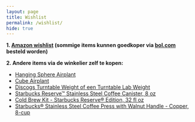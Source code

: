 ```yaml
---
layout: page
title: Wishlist
permalink: /wishlist/
hide: true
---
```

**1. [Amazon wishlist](https://www.amazon.co.uk/registry/wishlist/3R2QHZOAGYNZ8) (sommige items kunnen goedkoper via [bol.com](https://bol.com) besteld worden)**

**2. Andere items via de winkelier zelf te kopen:**

- [Hanging Sphere Airplant](https://www.etairnity-airplants.com/products/airplant-design-sphere?variant=1443452163)
- [Cube Airplant](https://www.etairnity-airplants.com/products/airplant-design-cube?variant=4329132611)
- [Discogs Turntable Weight of een Turntable Lab Weight](https://discogs.myshopify.com/products/turntable-weight)
- [Starbucks Reserve™ Stainless Steel Coffee Canister, 8 oz](https://store.starbucks.com/starbucks-reserve-stainless-steel-coffee-canister-8-oz-011053355.html)
- [Cold Brew Kit - Starbucks Reserve® Edition, 32 fl oz](https://store.starbucks.com/cold-brew-kit---starbucks-reserve-edition-32-fl-oz-011051156.html)
- [Starbucks® Stainless Steel Coffee Press with Walnut Handle - Copper, 8-cup](https://store.starbucks.com/starbucks-stainless-steel-coffee-press-with-walnut-handle---copper-8-cup-011046662.html)

